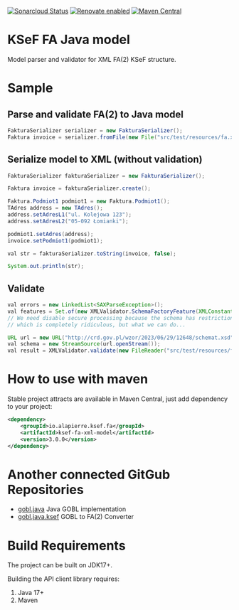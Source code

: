 [![Sonarcloud Status](https://sonarcloud.io/api/project_badges/measure?project=alapierre_ksef-java-rest-client&metric=alert_status)](https://sonarcloud.io/dashboard?id=alapierre_java-ksef-fa)
[![Renovate enabled](https://img.shields.io/badge/renovate-enabled-brightgreen.svg)](https://renovatebot.com/)
[![Maven Central](http://img.shields.io/maven-central/v/io.alapierre.ksef.fa/java-ksef-fa)](https://search.maven.org/artifact/io.alapierre.ksef.fa/java-ksef-fa)

# KSeF FA Java model

Model parser and validator for  XML FA(2) KSeF structure. 

# Sample

## Parse and validate FA(2) to Java model

````java
FakturaSerializer serializer = new FakturaSerializer();
Faktura invoice = serializer.fromFile(new File("src/test/resources/fa.xml"), true);
````

## Serialize model to XML (without validation)

````java
FakturaSerializer fakturaSerializer = new FakturaSerializer();

Faktura invoice = fakturaSerializer.create();

Faktura.Podmiot1 podmiot1 = new Faktura.Podmiot1();
TAdres address = new TAdres();
address.setAdresL1("ul. Kolejowa 123");
address.setAdresL2("05-092 Łomianki");

podmiot1.setAdres(address);
invoice.setPodmiot1(podmiot1);

val str = fakturaSerializer.toString(invoice, false);

System.out.println(str);
````

## Validate

````java
val errors = new LinkedList<SAXParseException>();
val features = Set.of(new XMLValidator.SchemaFactoryFeature(XMLConstants.FEATURE_SECURE_PROCESSING, false));
// We need disable secure processing because the schema has restrictions to more than 1000 elements in a sequence
// which is completely ridiculous, but what we can do...

URL url = new URL("http://crd.gov.pl/wzor/2023/06/29/12648/schemat.xsd");
val schema = new StreamSource(url.openStream());
val result = XMLValidator.validate(new FileReader("src/test/resources/fa.xml"), schema, errors, features);
````

# How to use with maven

Stable project attracts are available in Maven Central, just add dependency to your project:

````xml
<dependency>
    <groupId>io.alapierre.ksef.fa</groupId>
    <artifactId>ksef-fa-xml-model</artifactId>
    <version>3.0.0</version>
</dependency>
````

# Another connected GitGub Repositories

- [gobl.java](https://github.com/alapierre/gobl.java) Java GOBL implementation
- [gobl.java.ksef](https://github.com/alapierre/gobl.java.ksef) GOBL to FA(2) Converter


# Build Requirements

The project can be built on JDK17+.

Building the API client library requires:
1. Java 17+
2. Maven
